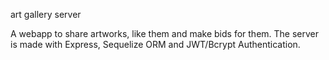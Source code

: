 art gallery server

A webapp to share artworks, like them and make bids for them. The server is made with Express, Sequelize ORM and JWT/Bcrypt Authentication.
